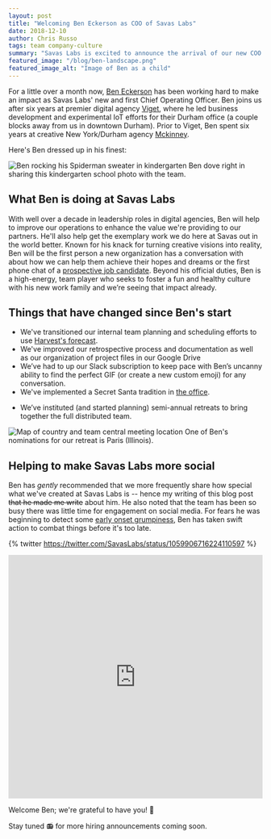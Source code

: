 ```yaml
---
layout: post
title: "Welcoming Ben Eckerson as COO of Savas Labs"
date: 2018-12-10
author: Chris Russo
tags: team company-culture
summary: "Savas Labs is excited to announce the arrival of our new COO: Ben Eckerson."
featured_image: "/blog/ben-landscape.png"
featured_image_alt: "Image of Ben as a child"
---
```


For a little over a month now, [Ben Eckerson](/company/ben-eckerson) has been working hard to make an impact as Savas Labs' new and first Chief Operating Officer. Ben joins us after six years at premier digital agency [Viget](https://www.viget.com/), where he led business development and experimental IoT efforts for their Durham office (a couple blocks away from us in downtown Durham). Prior to Viget, Ben spent six years at creative New York/Durham agency [Mckinney](https://mckinney.com/).

Here's Ben dressed up in his finest:

<div class="blog-image">
<img alt="Ben rocking his Spiderman sweater in kindergarten" src="/assets/img/blog/ben-as-a-child.png">
 <span class="caption">Ben dove right in sharing this kindergarten school photo with the team.</span>
</div>

## What Ben is doing at Savas Labs

With well over a decade in leadership roles in digital agencies, Ben will help to improve our operations to enhance the value we're providing to our partners. He'll also help get the exemplary work we do here at Savas out in the world better. Known for his knack for turning creative visions into reality, Ben will be the first person a new organization has a conversation with about how we can help them achieve their hopes and dreams or the first phone chat of a [prospective job candidate](/careers). Beyond his official duties, Ben is a high-energy, team player who seeks to foster a fun and healthy culture with his new work family and we’re seeing that impact already.

## Things that have changed since Ben's start

- We've transitioned our internal team planning and scheduling efforts to use [Harvest's forecast](https://www.getharvest.com/forecast).
- We've improved our retrospective process and documentation as well as our organization of project files in our Google Drive
- We’ve had to up our Slack subscription to keep pace with Ben’s uncanny ability to find the perfect GIF (or create a new custom emoji) for any conversation.
- We've implemented a Secret Santa tradition in [the office](https://www.youtube.com/watch?v=B6jCMaiTqG0).
<!-- TODO: link to Savas Claus post -->
- We’ve instituted (and started planning) semi-annual retreats to bring together the full distributed team.

<div class="blog-image-large">
<img alt="Map of country and team central meeting location" src="/assets/img/blog/retreat-map.png">
 <span class="caption">One of Ben's nominations for our retreat is Paris (Illinois).</span>
</div>

## Helping to make Savas Labs more social

Ben has _gently_ recommended that we more frequently share how special what we've created at Savas Labs is -- hence my writing of this blog post ~~that he made me write~~ about him. He also noted that the team has been so busy there was little time for engagement on social media. For fears he was beginning to detect some [early onset grumpiness](https://www.youtube.com/watch?v=bewKPi9gdT4), Ben has taken swift action to combat things before it's too late.

{% twitter https://twitter.com/SavasLabs/status/1059906716224110597 %}

<iframe src="https://www.linkedin.com/embed/feed/update/urn:li:share:6463430533543194624" height="483" width="504" frameborder="0" allowfullscreen=""></iframe>

Welcome Ben; we're grateful to have you! :handshake:

Stay tuned :radio: for more hiring announcements coming soon.

<!--
  TODO: Verify with Anne the SCSS change is fine.
  TODO: Ask Anne to update styles so Instagram posts and LinkedIn posts are centered and padded/margined the way Twitter is

  TODO: Get Ben's thoughts about tags. My feeling is "identity" is weird and that I'd like to add/transform into "people" and/or "culture"

  -->
